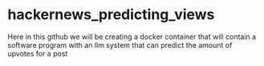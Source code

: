 # hackernews_predicting_views
 Here in this github we will be creating a docker container that will contain a software program with an llm system that can predict the amount of upvotes for a post 
